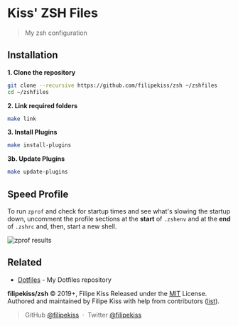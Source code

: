# Kiss' ZSH Files

> My zsh configuration

## Installation

**1. Clone the repository**

```sh
git clone --recursive https://github.com/filipekiss/zsh ~/zshfiles
cd ~/zshfiles
```

**2. Link required folders**

```sh
make link
```

**3. Install Plugins**

```sh
make install-plugins
```

**3b. Update Plugins**

```sh
make update-plugins
```

## Speed Profile

To run `zprof` and check for startup times and see what's slowing the startup
down, uncomment the profile sections at the **start** of `.zshenv` and at the
**end** of `.zshrc` and, then, start a new shell.

![zprof results](https://user-images.githubusercontent.com/48519/58891436-e2e5d000-86c2-11e9-98a6-47982fa3bc8d.jpg)

## Related

- [Dotfiles](http://github.com/filipekiss/dotfiles) - My Dotfiles repository

**filipekiss/zsh** © 2019+, Filipe Kiss Released under the [MIT] License.<br>
Authored and maintained by Filipe Kiss with help from contributors ([list][contributors]).

> GitHub [@filipekiss](https://github.com/filipekiss) &nbsp;&middot;&nbsp;
> Twitter [@filipekiss](https://twitter.com/filipekiss)

[mit]: http://mit-license.org/
[contributors]: http://github.com/filipekiss/zsh/contributors
